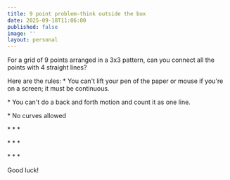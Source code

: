 ```yaml
---
title: 9 point problem-think outside the box
date: 2025-09-18T11:06:00
published: false
image: ''
layout: personal
---
```

For a grid of 9 points arranged in a 3x3 pattern, can you connect all the points with 4 straight lines?

Here are the rules:
\*  You can't lift your pen of the paper or mouse if you're on a screen; it must be continuous. 

\* You can't do a back and forth motion and count it as one line. 

\* No curves allowed

\* \* \*

\* \* \*

\* \* \*

Good luck!
